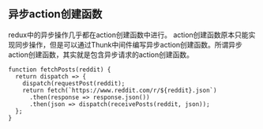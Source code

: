 ## 异步action创建函数

redux中的异步操作几乎都在action创建函数中进行。 action创建函数原本只能实现同步操作，但是可以通过Thunk中间件编写异步action创建函数。所谓异步action创建函数，其实就是包含异步请求的action创建函数。

```
function fetchPosts(reddit) {
  return dispatch => {
    dispatch(requestPost(reddit);
    return fetch(`https://www.reddit.com/r/${reddit}.json`)
      .then(response => response.json())
      .then(json => dispatch(receivePosts(reddit, json));
  };
}
```

